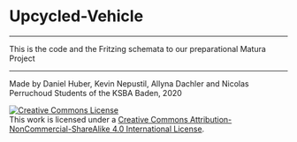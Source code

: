 # Upcycled-Vehicle

---
This is the code and the Fritzing schemata to our preparational Matura Project

---

Made by Daniel Huber, Kevin Nepustil, Allyna Dachler and Nicolas Perruchoud
Students of the KSBA Baden, 2020

<a rel="license" href="http://creativecommons.org/licenses/by-nc-sa/4.0/"><img alt="Creative Commons License" style="border-width:0" src="https://i.creativecommons.org/l/by-nc-sa/4.0/88x31.png" /></a><br />This work is licensed under a <a rel="license" href="http://creativecommons.org/licenses/by-nc-sa/4.0/">Creative Commons Attribution-NonCommercial-ShareAlike 4.0 International License</a>.
